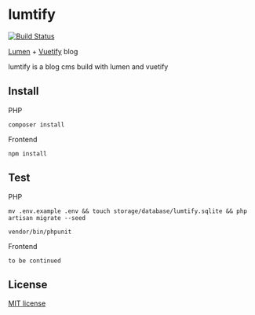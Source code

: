 # lumtify

[![Build Status](https://travis-ci.org/sc0Vu/lumtify.svg?branch=master)](https://travis-ci.org/sc0Vu/lumtify)

[Lumen](https://github.com/laravel/lumen) + [Vuetify](https://github.com/vuetifyjs/vuetify) blog

lumtify is a blog cms build with lumen and vuetify


## Install

PHP

    composer install

Frontend
    
    npm install
    
## Test

PHP

    mv .env.example .env && touch storage/database/lumtify.sqlite && php artisan migrate --seed

    vendor/bin/phpunit

Frontend

    to be continued

## License

[MIT license](http://opensource.org/licenses/MIT)
